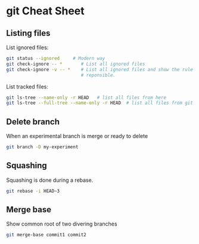 # git Cheat Sheet

## Listing files

List ignored files:
```bash
git status --ignored     # Modern way
git check-ignore -- *       # List all ignored files
git check-ignore -v -- *    # List all ignored files and show the rule that is
                            # reponsible.
```

List tracked files:
```bash
git ls-tree --name-only -r HEAD   # list all files from here
git ls-tree --full-tree --name-only -r HEAD  # list all files from git root
```

## Delete branch

When an experimental branch is merge or ready to delete

```bash
git branch -D my-experiment
```

## Squashing

Squashing is done during a rebase. 

```bash
git rebase -i HEAD~3
```

## Merge base

Show common root of two divering branches

```bash
git merge-base commit1 commit2
```

